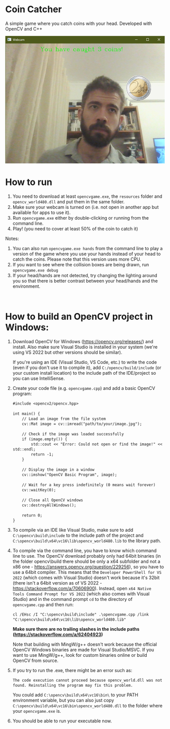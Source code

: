 # Coin Catcher

A simple game where you catch coins with your head. Developed with OpenCV and C++

![preview](preview.png "Preview")

# How to run

1. You need to download at least `opencvgame.exe`, the `resources` folder and `opencv_world480.dll` and put them in the same folder.
2. Make sure your webcam is turned on (i.e. not open in another app but available for apps to use it).
3. Run `opencvgame.exe` either by double-clicking or running from the command line.
4. Play! (you need to cover at least 50% of the coin to catch it)

Notes:
1. You can also run `opencvgame.exe hands` from the command line to play a version of the game where you use your hands instead of your head to catch the coins. Please note that this version uses more CPU.
5. If you want to see where the collision boxes are being drawn, run `opencvgame.exe debug`
6. If your head/hands are not detected, try changing the lighting around you so that there is better contrast between your head/hands and the environment.

<br/>

# How to build an OpenCV project in Windows:

1. Download OpenCV for Windows (https://opencv.org/releases/) and install. Also make sure Visual Studio is installed in your system (we're using VS 2022 but other versions should be similar).

    If you're using an IDE (Visual Studio, VS Code, etc.) to write the code (even if you don't use it to compile it), add `C:/opencv/build/include` (or your custom install location) to the include path of the IDE/project so you can use IntelliSense.

2. Create your code file (e.g. `opencvgame.cpp`) and add a basic OpenCV program: 

    ```
    #include <opencv2/opencv.hpp>

    int main() {
        // Load an image from the file system
        cv::Mat image = cv::imread("path/to/your/image.jpg");

        // Check if the image was loaded successfully
        if (image.empty()) {
            std::cout << "Error: Could not open or find the image!" << std::endl;
            return -1;
        }

        // Display the image in a window
        cv::imshow("OpenCV Basic Program", image);

        // Wait for a key press indefinitely (0 means wait forever)
        cv::waitKey(0);

        // Close all OpenCV windows
        cv::destroyAllWindows();

        return 0;
    }
    ```

3. To compile via an IDE like Visual Studio, make sure to add `C:\opencv\build\include` to the include path of the project and `C:\opencv\build\x64\vc16\lib\opencv_world480.lib` to the library path.

4. To compile via the command line, you have to know which command line to use. The OpenCV download probably only had 64bit binaries (in the folder opencv\build there should be only a x64 subfolder and not a x86 one - https://answers.opencv.org/question/229256), so you have to use a 64bit compiler. This means that the `Developer PowerShell for VS 2022` (which comes with Visual Studio) doesn't work because it's 32bit (there isn't a 64bit version as of VS 2022 - https://stackoverflow.com/a/70606900). Instead, open `x64 Native Tools Command Prompt for VS 2022` (which also comes with Visual Studio) and in the command prompt `cd` to the directory of `opencvgame.cpp` and then run:

    ```
    cl /EHsc /I "C:\opencv\build\include" .\opencvgame.cpp /link "C:\opencv\build\x64\vc16\lib\opencv_world480.lib"
    ```

    **Make sure there are no trailing slashes in the include paths (https://stackoverflow.com/a/62404923)**

    Note that building with MingW/g++ doesn't work because the official OpenCV Windows binaries are made for Visual Studio/MSVC. If you want to use MingW/g++, look for custom binaries online or build OpenCV from source.

5. If you try to run the .exe, there might be an error such as:

    ```
    The code execution cannot proceed because opencv_world.dll was not found. Reinstalling the program may fix this problem.
    ```
    You could add `C:\opencv\build\x64\vc16\bin\` to your PATH environment variable, but you can also just copy `C:\opencv\build\x64\vc16\bin\opencv_world480.dll` to the folder where your `opencvgame.exe` is.

6. You should be able to run your executable now.